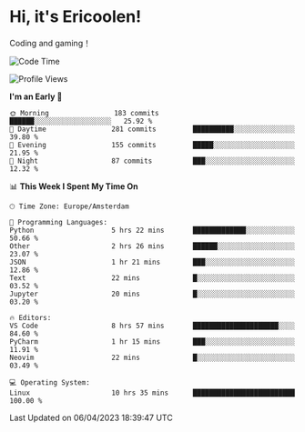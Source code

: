 # Hi, it's Ericoolen!
Coding and gaming！

<!--START_SECTION:waka-->
![Code Time](http://img.shields.io/badge/Code%20Time-735%20hrs%2011%20mins-blue)

![Profile Views](http://img.shields.io/badge/Profile%20Views-36-blue)

**I'm an Early 🐤** 

```text
🌞 Morning                183 commits         ██████░░░░░░░░░░░░░░░░░░░   25.92 % 
🌆 Daytime                281 commits         ██████████░░░░░░░░░░░░░░░   39.80 % 
🌃 Evening                155 commits         █████░░░░░░░░░░░░░░░░░░░░   21.95 % 
🌙 Night                  87 commits          ███░░░░░░░░░░░░░░░░░░░░░░   12.32 % 
```


📊 **This Week I Spent My Time On** 

```text
🕑︎ Time Zone: Europe/Amsterdam

💬 Programming Languages: 
Python                   5 hrs 22 mins       █████████████░░░░░░░░░░░░   50.66 % 
Other                    2 hrs 26 mins       ██████░░░░░░░░░░░░░░░░░░░   23.07 % 
JSON                     1 hr 21 mins        ███░░░░░░░░░░░░░░░░░░░░░░   12.86 % 
Text                     22 mins             █░░░░░░░░░░░░░░░░░░░░░░░░   03.52 % 
Jupyter                  20 mins             █░░░░░░░░░░░░░░░░░░░░░░░░   03.20 % 

🔥 Editors: 
VS Code                  8 hrs 57 mins       █████████████████████░░░░   84.60 % 
PyCharm                  1 hr 15 mins        ███░░░░░░░░░░░░░░░░░░░░░░   11.91 % 
Neovim                   22 mins             █░░░░░░░░░░░░░░░░░░░░░░░░   03.49 % 

💻 Operating System: 
Linux                    10 hrs 35 mins      █████████████████████████   100.00 % 
```


 Last Updated on 06/04/2023 18:39:47 UTC
<!--END_SECTION:waka-->

